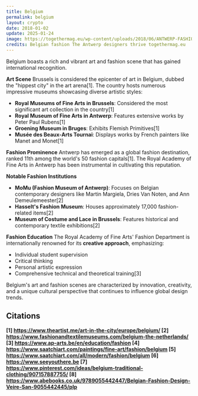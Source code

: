 ```yaml
---
title: Belgium
permalink: belgium
layout: crypto
date: 2018-01-02
update: 2025-01-24
image: https://togethermag.eu/wp-content/uploads/2018/06/ANTWERP-FASHION-ACADEMY.jpg
credits: Belgian fashion The Antwerp designers thrive togethermag.eu
---
```



Belgium boasts a rich and vibrant art and fashion scene that has gained international recognition.

**Art Scene**
Brussels is considered the epicenter of art in Belgium, dubbed the "hippest city" in the art arena[1]. The country hosts numerous impressive museums showcasing diverse artistic styles:

- **Royal Museums of Fine Arts in Brussels**: Considered the most significant art collection in the country[1]
- **Royal Museum of Fine Arts in Antwerp**: Features extensive works by Peter Paul Rubens[1]
- **Groening Museum in Bruges**: Exhibits Flemish Primitives[1]
- **Musée des Beaux-Arts Tournai**: Displays works by French painters like Manet and Monet[1]

**Fashion Prominence**
Antwerp has emerged as a global fashion destination, ranked 11th among the world's 50 fashion capitals[1]. The Royal Academy of Fine Arts in Antwerp has been instrumental in cultivating this reputation.

**Notable Fashion Institutions**
- **MoMu (Fashion Museum of Antwerp)**: Focuses on Belgian contemporary designers like Martin Margiela, Dries Van Noten, and Ann Demeulemeester[2]
- **Hasselt's Fashion Museum**: Houses approximately 17,000 fashion-related items[2]
- **Museum of Costume and Lace in Brussels**: Features historical and contemporary textile exhibitions[2]

**Fashion Education**
The Royal Academy of Fine Arts' Fashion Department is internationally renowned for its **creative approach**, emphasizing:
- Individual student supervision
- Critical thinking
- Personal artistic expression
- Comprehensive technical and theoretical training[3]

Belgium's art and fashion scenes are characterized by innovation, creativity, and a unique cultural perspective that continues to influence global design trends.

## Citations

**[1] https://www.theartist.me/art-in-the-city/europe/belgium/
[2] https://www.fashionandtextilemuseums.com/belgium-the-netherlands/
[3] https://www.ap-arts.be/en/education/fashion
[4] https://www.saatchiart.com/paintings/fine-art/fashion/belgium
[5] https://www.saatchiart.com/all/modern/fashion/belgium
[6] https://www.seeyouthere.be
[7] https://www.pinterest.com/ideas/belgium-traditional-clothing/907157887755/
[8] https://www.abebooks.co.uk/9789055442447/Belgian-Fashion-Design-Veire-San-9055442445/plp**
